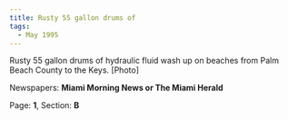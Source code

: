 ```yaml
---  
title: Rusty 55 gallon drums of  
tags:  
  - May 1995  
---  
```

  
Rusty 55 gallon drums of hydraulic fluid wash up on beaches from Palm Beach County to the Keys. [Photo]  
  
Newspapers: **Miami Morning News or The Miami Herald**  
  
Page: **1**, Section: **B** 
